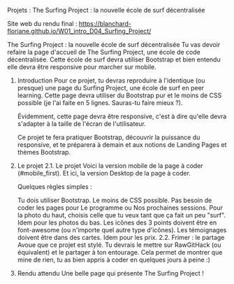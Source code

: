 Projets : The Surfing Project : la nouvelle école de surf décentralisée

Site web du rendu final : https://blanchard-floriane.github.io/W01_intro_D04_Surfing_Project/

The Surfing Project : la nouvelle école de surf décentralisée
Tu vas devoir refaire la page d'accueil de The Surfing Project, une école de code décentralisée. Cette école de surf devra utiliser Bootstrap et bien entendu elle devra être responsive pour marcher sur mobile.

1. Introduction
   Pour ce projet, tu devras reproduire à l'identique (ou presque) une page du Surfing Project, une école de surf en peer learning. Cette page devra utiliser du Bootstrap pur et le moins de CSS possible (je l'ai faite en 5 lignes. Sauras-tu faire mieux ?).

   Évidemment, cette page devra être responsive, c'est à dire qu'elle devra s'adapter à la taille de l'écran de l'utilisateur.

   Ce projet te fera pratiquer Bootstrap, découvrir la puissance du responsive, et te préparera à demain et aux notions de Landing Pages et thèmes Bootstrap.

2. Le projet
   2.1. Le projet
   Voici la version mobile de la page à coder (#mobile_first). Et ici, la version Desktop de la page à coder.

   Quelques règles simples :

   Tu dois utiliser Bootstrap.
   Le moins de CSS possible.
   Pas besoin de coder les pages pour Le programme ou Nos prochaines sessions.
   Pour la photo du haut, choisis celle que tu veux tant que ça fait un peu "surf".
   Idem pour les photos du bas.
   Les icônes des 3 points doivent être en font-awesome (ou n'importe quel autre type d'icônes).
   Les témoignages doivent être dans des cartes.
   Idem pour les prix.
   2.2. Frimer : le partage
   Avoue que ce projet est stylé. Tu devrais le mettre sur RawGitHack (ou équivalent) et le partager à ton entourage. Cela permet de montrer que mine de rien, tu as bien appris à coder en quelques jours à peine :)

3. Rendu attendu
   Une belle page qui présente The Surfing Project !
